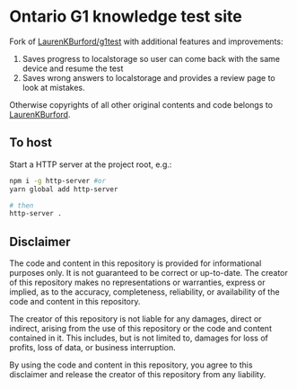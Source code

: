 # Ontario G1 knowledge test site

Fork of [LaurenKBurford/g1test](https://github.com/LaurenKBurford/g1test) with additional features and improvements:

1. Saves progress to localstorage so user can come back with the same device and resume the test
2. Saves wrong answers to localstorage and provides a review page to look at mistakes.

Otherwise copyrights of all other original contents and code belongs to [LaurenKBurford](https://github.com/LaurenKBurford).

## To host

Start a HTTP server at the project root, e.g.:

```bash
npm i -g http-server #or
yarn global add http-server

# then
http-server .
```

## Disclaimer

The code and content in this repository is provided for informational purposes only. It is not guaranteed to be correct or up-to-date. The creator of this repository makes no representations or warranties, express or implied, as to the accuracy, completeness, reliability, or availability of the code and content in this repository.

The creator of this repository is not liable for any damages, direct or indirect, arising from the use of this repository or the code and content contained in it. This includes, but is not limited to, damages for loss of profits, loss of data, or business interruption.

By using the code and content in this repository, you agree to this disclaimer and release the creator of this repository from any liability.
